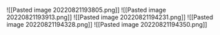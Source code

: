 ![[Pasted image 20220821193805.png]]
![[Pasted image 20220821193913.png]]
![[Pasted image 20220821194231.png]]
![[Pasted image 20220821194328.png]]
![[Pasted image 20220821194350.png]]
